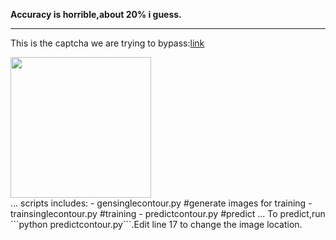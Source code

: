 **Accuracy is horrible,about 20% i guess.**
***
This is the captcha we are trying to bypass:[link](https://authsu18.alipay.com/login/index.htm)

<div align='left'>
  <img src='https://user-images.githubusercontent.com/35487258/50561572-fe7d3100-0d46-11e9-9a7c-e780524e9626.png' height="225px">
</div>
...
scripts includes:
- gensinglecontour.py #generate images for training
- trainsinglecontour.py #training
- predictcontour.py #predict
...
To predict,run ```python predictcontour.py```.Edit line 17 to change the image location.

